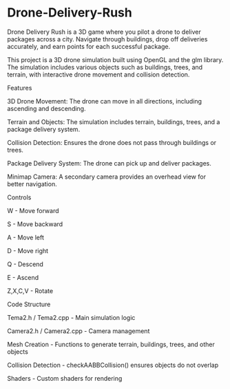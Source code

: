 # Drone-Delivery-Rush
Drone Delivery Rush is a 3D game where you pilot a drone to deliver packages across a city. Navigate through buildings, drop off deliveries accurately, and earn points for each successful package.

This project is a 3D drone simulation built using OpenGL and the glm library. The simulation includes various objects such as buildings, trees, and terrain, with interactive drone movement and collision detection.

Features

3D Drone Movement: The drone can move in all directions, including ascending and descending.

Terrain and Objects: The simulation includes terrain, buildings, trees, and a package delivery system.

Collision Detection: Ensures the drone does not pass through buildings or trees.

Package Delivery System: The drone can pick up and deliver packages.

Minimap Camera: A secondary camera provides an overhead view for better navigation.

Controls

W - Move forward

S - Move backward

A - Move left

D - Move right

Q - Descend

E - Ascend

Z,X,C,V - Rotate

Code Structure

Tema2.h / Tema2.cpp - Main simulation logic

Camera2.h / Camera2.cpp - Camera management

Mesh Creation - Functions to generate terrain, buildings, trees, and other objects

Collision Detection - checkAABBCollision() ensures objects do not overlap

Shaders - Custom shaders for rendering
